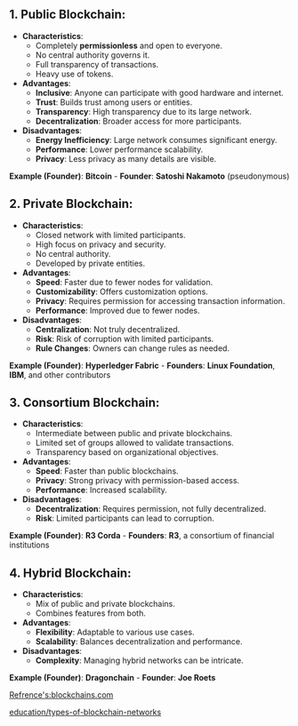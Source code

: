 ## 1. **Public Blockchain**:

- **Characteristics**:
    - Completely **permissionless** and open to everyone.
    - No central authority governs it.
    - Full transparency of transactions.
    - Heavy use of tokens.
- **Advantages**:
    - **Inclusive**: Anyone can participate with good hardware and internet.
    - **Trust**: Builds trust among users or entities.
    - **Transparency**: High transparency due to its large network.
    - **Decentralization**: Broader access for more participants.
- **Disadvantages**:
    - **Energy Inefficiency**: Large network consumes significant energy.
    - **Performance**: Lower performance scalability.
    - **Privacy**: Less privacy as many details are visible.

**Example (Founder)**: **Bitcoin**
    - **Founder**: **Satoshi Nakamoto** (pseudonymous)

## 2. **Private Blockchain**:

- **Characteristics**:
    - Closed network with limited participants.
    - High focus on privacy and security.
    - No central authority.
    - Developed by private entities.
- **Advantages**:
    - **Speed**: Faster due to fewer nodes for validation.
    - **Customizability**: Offers customization options.
    - **Privacy**: Requires permission for accessing transaction information.
    - **Performance**: Improved due to fewer nodes.
- **Disadvantages**:
    - **Centralization**: Not truly decentralized.
    - **Risk**: Risk of corruption with limited participants.
    - **Rule Changes**: Owners can change rules as needed.

**Example (Founder)**: **Hyperledger Fabric**
    - **Founders**: **Linux Foundation**, **IBM**, and other contributors

## 3. **Consortium Blockchain**:

- **Characteristics**:
    - Intermediate between public and private blockchains.
    - Limited set of groups allowed to validate transactions.
    - Transparency based on organizational objectives.
- **Advantages**:
    - **Speed**: Faster than public blockchains.
    - **Privacy**: Strong privacy with permission-based access.
    - **Performance**: Increased scalability.
- **Disadvantages**:
    - **Decentralization**: Requires permission, not fully decentralized.
    - **Risk**: Limited participants can lead to corruption.

**Example (Founder)**: **R3 Corda**
    - **Founders**: **R3**, a consortium of financial institutions

## 4. **Hybrid Blockchain**:

- **Characteristics**:
    - Mix of public and private blockchains.
    - Combines features from both.
- **Advantages**:
    - **Flexibility**: Adaptable to various use cases.
    - **Scalability**: Balances decentralization and performance.
- **Disadvantages**:
    - **Complexity**: Managing hybrid networks can be intricate.

**Example (Founder)**: **Dragonchain**
    - **Founder**: **Joe Roets**

[Refrence's:blockchains.com](https://101blockchains.com/types-of-blockchain/)

                
[education/types-of-blockchain-networks](https://blog.cfte.education/types-of-blockchain-networks/)

